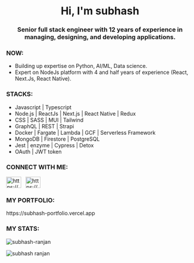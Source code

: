 <h1 align="center">Hi, I'm subhash</h1>
<h3 align="center">Senior full stack engineer with 12 years of experience in managing, designing, and developing applications.</h3>


<h3 align="left">NOW:</h3>

<p align="left">

- Building up expertise on Python, AI/ML, Data science.
- Expert on NodeJs platform with 4 and half years of experience (React, Next.Js, React Native).

</p>


<h3 align="left">STACKS:</h3>

<p align="left">

- Javascript | Typescript
- Node.js | ReactJs | Next.js | React Native | Redux
- CSS | SASS | MUI | Tailwind
- GraphQL | REST | Strapi
- Docker | Fargate | Lambda | GCF | Serverless Framework
- MongoDB | Firestore |  PostgreSQL
- Jest | enzyme | Cypress | Detox
- OAuth | JWT token
</p>


<h3 align="left">CONNECT WITH ME:</h3>

<p align="left">

<a href="https://www.linkedin.com/in/subhash-ranjan-fullstack/"><img align="center" src="https://raw.githubusercontent.com/rahuldkjain/github-profile-readme-generator/master/src/images/icons/Social/linked-in-alt.svg" alt="https://www.linkedin.com/in/subhash-ranjan-m-327941239/" height="30" width="40" /></a> &nbsp; <a href="mailto:subhash.mukho@gmail.com"><img align="center" src="https://www.google.com/gmail/about/static-2.0/images/logo-gmail.png?fingerprint=c2eaf4aae389c3f885e97081bb197b97" alt="https://www.linkedin.com/in/subhash-ranjan-m-327941239/" height="30" width="40" /></a>  &nbsp; 


  <h3 align="left">MY PORTFOLIO:</h3>  https://subhash-portfolio.vercel.app

  
[mail]:mailto:subhash.mukho@gmail.com
[MY PORTFOLIO]: https://subhash-portfolio.vercel.app/
</p>



<h3 align="left">MY STATS:</h3>
<p align="left"> 
  <img src="https://komarev.com/ghpvc/?username=subhash-ranjan&label=Profile%20views&color=0e75b6&style=flat" alt="subhash-ranjan" /> 
</p>


<p><img align="left" src="https://github-readme-stats.vercel.app/api/top-langs?username=subhash-ranjan&show_icons=true&locale=en&layout=compact&theme=tokyonight" alt="subhash ranjan" /></p>


